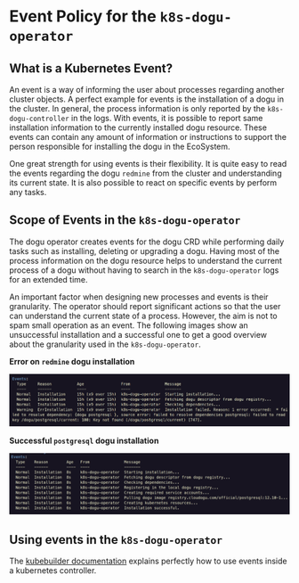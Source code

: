 # Event Policy for the `k8s-dogu-operator`

## What is a Kubernetes Event?

An event is a way of informing the user about processes regarding another cluster objects. A perfect example for events
is the installation of a dogu in the cluster. In general, the process information is only reported by
the `k8s-dogu-controller` in the logs. With events, it is possible to report same installation information to the
currently installed dogu resource. These events can contain any amount of information or instructions to support the
person responsible for installing the dogu in the EcoSystem.

One great strength for using events is their flexibility. It is quite easy to read the events regarding the
dogu `redmine` from the cluster and understanding its current state. It is also possible to react on specific events by
perform any tasks.

## Scope of Events in the `k8s-dogu-operator`

The dogu operator creates events for the dogu CRD while performing daily tasks such as installing, deleting or upgrading
a dogu. Having most of the process information on the dogu resource helps to understand the current process of a
dogu without having to search in the `k8s-dogu-operator` logs for an extended time.

An important factor when designing new processes and events is their granularity. The operator should report significant
actions so that the user can understand the current state of a process. However, the aim is not to spam small operation
as an event. The following images show an unsuccessful installation and a successful one to get a good
overview about the granularity used in the `k8s-dogu-operator`.

**Error on `redmine` dogu installation**

![Image depicting events when error on `postgresql` dogu installation occured.](figures/events_with_errors.png)

**Successful `postgresql` dogu installation**

![Image depicting events for successful `postgresql` dogu installation.](figures/events_without_errors.png)

## Using events in the `k8s-dogu-operator`
<!-- TODO Please check this link because actual kubebuilder has ssl issues -->
<!-- markdown-link-check-disable -->
The [kubebuilder documentation](https://book-v1.book.kubebuilder.io/beyond_basics/creating_events.html) explains
perfectly how to use events inside a kubernetes controller.